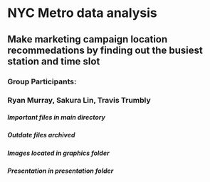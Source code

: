 # NYC Metro data analysis

## Make marketing campaign location recommedations by finding out the busiest station and time slot

### Group Participants:
### Ryan Murray, Sakura Lin, Travis Trumbly

##### Important files in main directory
##### Outdate files archived
##### Images located in graphics folder
##### Presentation in presentation folder

